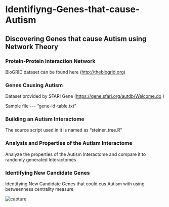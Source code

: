 # Identifiyng-Genes-that-cause-Autism
## Discovering Genes that cause Autism using Network Theory


### Protein-Protein Interaction Network

BioGRID dataset can be found here (http://thebiogrid.org)


###  Genes Causing Autism

Dataset provided by SFARI Gene (https://gene.sfari.org/autdb/Welcome.do )

Sample file --- “gene-id-table.txt”

###  Building an Autism Interactome

The source script used in it is named as “steiner_tree.R”

### Analysis and Properties of the Autism Interactome

Analyze the properties of the Autism Interactome and compare it to randomly generated
Interactomes

### Identifying New Candidate Genes

Identifying New Candidate Genes that could cus Autism with using betweenness centrality measure

![capture](https://user-images.githubusercontent.com/30389323/39997074-08b531a2-579b-11e8-8061-f3b665e673a1.PNG)
